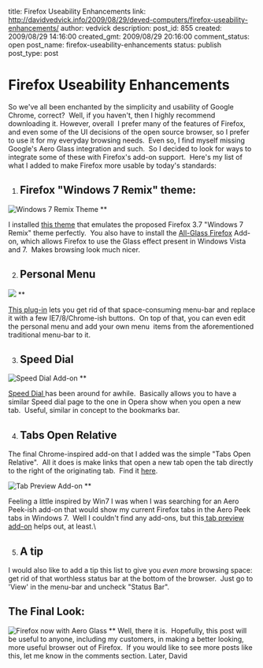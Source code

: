 title: Firefox Useability Enhancements
link: http://davidvedvick.info/2009/08/29/deved-computers/firefox-useability-enhancements/
author: vedvick
description: 
post_id: 855
created: 2009/08/29 14:16:00
created_gmt: 2009/08/29 20:16:00
comment_status: open
post_name: firefox-useability-enhancements
status: publish
post_type: post

# Firefox Useability Enhancements

So we've all been enchanted by the simplicity and usability of Google Chrome, correct?  Well, if you haven't, then I highly recommend downloading it. However, overall  I prefer many of the features of Firefox, and even some of the UI decisions of the open source browser, so I prefer to use it for my everyday browsing needs.  Even so, I find myself missing Google's Aero Glass integration and such.  So I decided to look for ways to integrate some of these with Firefox's add-on support.  Here's my list of what I added to make Firefox more usable by today's standards: 

  1. ## Firefox "Windows 7 Remix" theme:

![Windows 7 Remix Theme](https://addons.mozilla.org/en-US/firefox/images/p/35581/1249846734)
** 

I installed [this theme](https://addons.mozilla.org/en-US/firefox/addon/13579) that emulates the proposed Firefox 3.7 "Windows 7 Remix" theme perfectly.  You also have to install the [All-Glass Firefox](https://addons.mozilla.org/en-US/firefox/addon/12181) Add-on, which allows Firefox to use the Glass effect present in Windows Vista and 7.  Makes browsing look much nicer.

  2. ## Personal Menu

![](https://addons.mozilla.org/en-US/firefox/images/p/22186/1213925519)
** 

[This plug-in](https://addons.mozilla.org/en-US/firefox/addon/3895/) lets you get rid of that space-consuming menu-bar and replace it with a few IE7/8/Chrome-ish buttons.  On top of that, you can even edit the personal menu and add your own menu  items from the aforementioned traditional menu-bar to it.

  3. ## Speed Dial

![Speed Dial Add-on](https://addons.mozilla.org/en-US/firefox/images/p/15857/1187524480)
** 

[Speed Dial ](https://addons.mozilla.org/en-US/firefox/addon/4810)has been around for awhile.  Basically allows you to have a similar Speed dial page to the one in Opera show when you open a new tab.  Useful, similar in concept to the bookmarks bar.

  4. ## Tabs Open Relative

The final Chrome-inspired add-on that I added was the simple "Tabs Open Relative".  All it does is make links that open a new tab open the tab directly to the right of the originating tab.  Find it [here](https://addons.mozilla.org/en-US/firefox/addon/1956).

![Tab Preview Add-on](http://ted.mielczarek.org/code/mozilla/tabpreview/tabpreview.png)
** 

Feeling a little inspired by Win7 I was when I was searching for an Aero Peek-ish add-on that would show my current Firefox tabs in the Aero Peek tabs in Windows 7.  Well I couldn't find any add-ons, but this[ tab preview add-on](http://ted.mielczarek.org/code/mozilla/tabpreview/) helps out, at least.\

  5. ## A tip

I would also like to add a tip this list to give you _even more_ browsing space: get rid of that worthless status bar at the bottom of the browser.  Just go to 'View' in the menu-bar and uncheck "Status Bar".

## The Final Look:

![Firefox now with Aero Glass](http://machine.devedcomputers.com/wp-content/uploads/2009/08/firefoxaerod-274x300.png)
** Well, there it is.  Hopefully, this post will be useful to anyone, including my customers, in making a better looking, more useful browser out of Firefox.  If you would like to see more posts like this, let me know in the comments section. Later, David